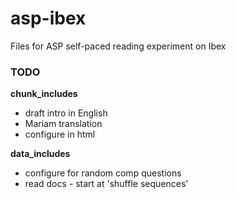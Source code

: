 # asp-ibex
Files for ASP self-paced reading experiment on Ibex

### TODO
**chunk_includes**
* draft intro in English
* Mariam translation
* configure in html

**data_includes**
* configure for random comp questions
* read docs - start at 'shuffle sequences'
